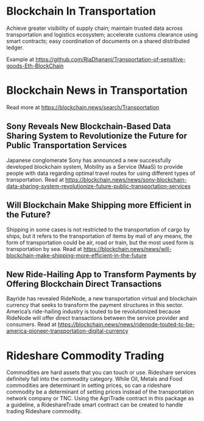 # Blockchain In Transportation
Achieve greater visibility of supply chain; maintain trusted data across transportation and logistics ecosystem; accelerate customs clearance using smart contracts; easy coordination of documents on a shared distributed ledger.

Example at https://github.com/RiaDhanani/Transportation-of-sensitive-goods-Eth-BlockChain

# Blockchain News in Transportation
Read more at https://blockchain.news/search/Transportation

## Sony Reveals New Blockchain-Based Data Sharing System to Revolutionize the Future for Public Transportation Services
Japanese conglomerate Sony has announced a new successfully developed blockchain system, Mobility as a Service (MaaS) to provide people with data regarding optimal travel routes for using different types of transportation. Read at https://blockchain.news/news/sony-blockchain-data-sharing-system-revolutionize-future-public-transportation-services

## Will Blockchain Make Shipping more Efficient in the Future?
Shipping in some cases is not restricted to the transportation of cargo by ships, but it refers to the transportation of items by mail of any means, the form of transportation could be air, road or train, but the most used form is transportation by sea. Read at https://blockchain.news/news/will-blockchain-make-shipping-more-efficient-in-the-future

## New Ride-Hailing App to Transform Payments by Offering Blockchain Direct Transactions
Bayride has revealed RideNode, a new transportation virtual and blockchain currency that seeks to transform the payment structures in this sector. America’s ride-hailing industry is touted to be revolutionized because RideNode will offer direct transactions between the service provider and consumers. Read at https://blockchain.news/news/ridenode-touted-to-be-america-pioneer-transportation-digital-currency

# Rideshare Commodity Trading
Commodities are hard assets that you can touch or use. Rideshare services definitely fall into the commodity category. While Oil, Metals and Food commodities are determinant in setting prices, so can a rideshare commodity be a determinant of setting prices instead of the transportation network company or TNC. Using the AgriTrade contract in this package as a guideline, a RideshareTrade smart contract can be created to handle trading Rideshare commodity.

